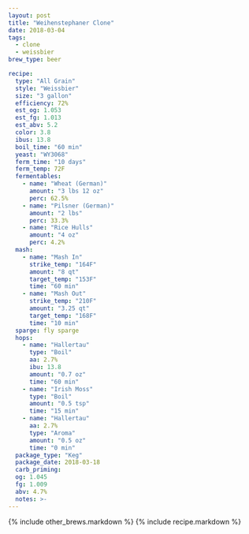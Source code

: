 ```yaml
---
layout: post
title: "Weihenstephaner Clone"
date: 2018-03-04
tags:
  - clone
  - weissbier
brew_type: beer

recipe:
  type: "All Grain"
  style: "Weissbier"
  size: "3 gallon"
  efficiency: 72%
  est_og: 1.053
  est_fg: 1.013
  est_abv: 5.2
  color: 3.8
  ibus: 13.8
  boil_time: "60 min"
  yeast: "WY3068"
  ferm_time: "10 days"
  ferm_temp: 72F
  fermentables:
    - name: "Wheat (German)"
      amount: "3 lbs 12 oz"
      perc: 62.5%
    - name: "Pilsner (German)"
      amount: "2 lbs"
      perc: 33.3%
    - name: "Rice Hulls"
      amount: "4 oz"
      perc: 4.2%
  mash:
    - name: "Mash In"
      strike_temp: "164F"
      amount: "8 qt"
      target_temp: "153F"
      time: "60 min"
    - name: "Mash Out"
      strike_temp: "210F"
      amount: "3.25 qt"
      target_temp: "168F"
      time: "10 min"
  sparge: fly sparge
  hops:
    - name: "Hallertau"
      type: "Boil"
      aa: 2.7%
      ibu: 13.8
      amount: "0.7 oz"
      time: "60 min"
    - name: "Irish Moss"
      type: "Boil"
      amount: "0.5 tsp"
      time: "15 min"
    - name: "Hallertau"
      aa: 2.7%
      type: "Aroma"
      amount: "0.5 oz"
      time: "0 min"
  package_type: "Keg"
  package_date: 2018-03-18
  carb_priming:
  og: 1.045
  fg: 1.009
  abv: 4.7%
  notes: >-
---
```


{% include other_brews.markdown %}
{% include recipe.markdown %}
